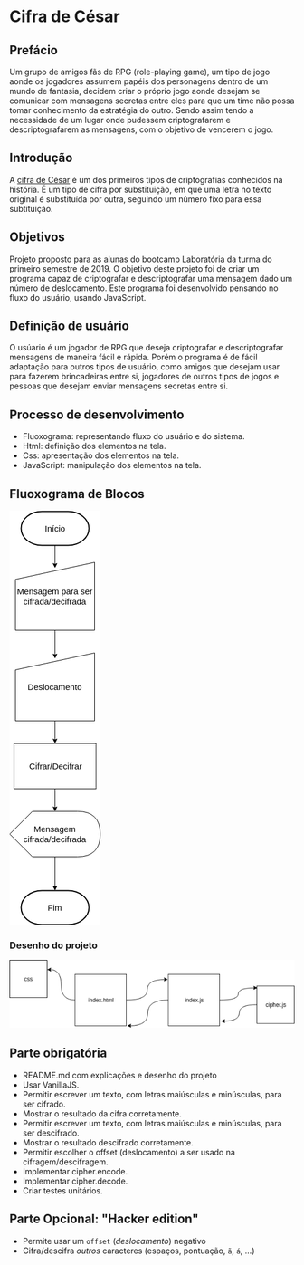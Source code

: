 # Cifra de César

## Prefácio

Um grupo de amigos fãs de RPG (role-playing game), um tipo de jogo aonde os jogadores assumem papéis dos personagens dentro de um mundo de fantasia, decidem criar o próprio jogo aonde desejam se comunicar com mensagens secretas entre eles para que um time não possa tomar conhecimento da estratégia do outro. Sendo assim tendo a necessidade de um lugar onde pudessem criptografarem e descriptografarem as mensagens, com o objetivo de vencerem o jogo. 

## Introdução

A [cifra de César](https://pt.wikipedia.org/wiki/Cifra_de_C%C3%A9sar) é um dos
primeiros tipos de criptografias conhecidos na história. É um tipo de cifra por
substituição, em que uma letra no texto original é substituída por outra,
seguindo um número fixo para essa subtituição.

## Objetivos

Projeto proposto para as alunas do bootcamp Laboratória da turma do primeiro semestre de 2019.
O objetivo deste projeto foi de criar um programa capaz de criptografar e descriptografar uma mensagem dado um número de deslocamento. Este programa foi desenvolvido pensando no fluxo do usuário, usando JavaScript.

## Definição de usuário

O usúario é um jogador de RPG que deseja criptografar e descriptografar mensagens de maneira fácil e rápida. Porém o programa é de fácil adaptação para outros tipos de usuário, como amigos que desejam usar para fazerem brincadeiras entre si, jogadores de outros tipos de jogos e pessoas que desejam enviar mensagens secretas entre si.

## Processo de desenvolvimento

- Fluoxograma: representando fluxo do usuário e do sistema.
- Html: definição dos elementos na tela.
- Css: apresentação dos elementos na tela.
- JavaScript: manipulação dos elementos na tela.


## Fluoxograma de Blocos

![Fluoxograma](Images/fluxogramacipher.png)

### Desenho do projeto

![Desenho do Projeto](Images/desenhoprojeto)


## Parte obrigatória

 - README.md com explicações e desenho do projeto
 - Usar VanillaJS.
 - Permitir escrever um texto, com letras maiúsculas e minúsculas, para ser cifrado.
 - Mostrar o resultado da cifra corretamente.
 - Permitir escrever um texto, com letras maiúsculas e minúsculas, para ser descifrado.
 - Mostrar o resultado descifrado corretamente.
 - Permitir escolher o offset (deslocamento) a ser usado na cifragem/descifragem.
 - Implementar cipher.encode.
 - Implementar cipher.decode.
 - Criar testes unitários.

## Parte Opcional: "Hacker edition"

 - Permite usar um `offset` (_deslocamento_) negativo
 - Cifra/descifra _outros_ caracteres (espaços, pontuação, `ã`, `á`, ...)







